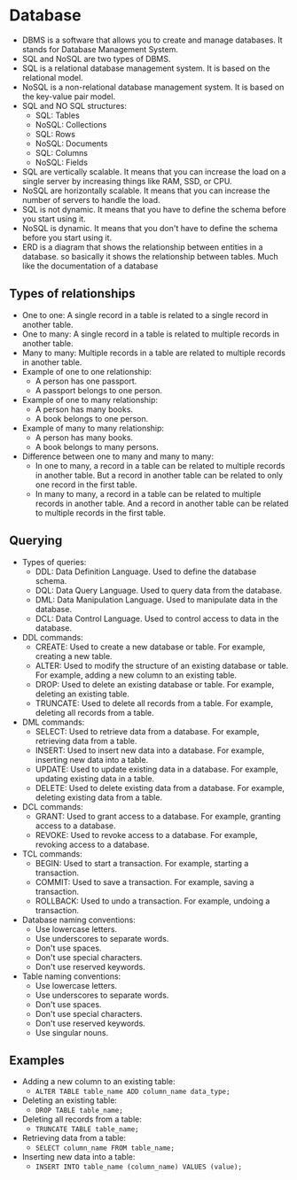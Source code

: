 # Database

- DBMS is a software that allows you to create and manage databases. It stands for Database Management System.
- SQL and NoSQL are two types of DBMS.
- SQL is a relational database management system. It is based on the relational model.
- NoSQL is a non-relational database management system. It is based on the key-value pair model.
- SQL and NO SQL structures:
  - SQL: Tables
  - NoSQL: Collections
  - SQL: Rows
  - NoSQL: Documents
  - SQL: Columns
  - NoSQL: Fields
- SQL are vertically scalable. It means that you can increase the load on a single server by increasing things like RAM, SSD, or CPU.
- NoSQL are horizontally scalable. It means that you can increase the number of servers to handle the load.
- SQL is not dynamic. It means that you have to define the schema before you start using it.
- NoSQL is dynamic. It means that you don't have to define the schema before you start using it.
- ERD is a diagram that shows the relationship between entities in a database. so basically it shows the relationship between tables. Much like the documentation of a database

## Types of relationships

- One to one: A single record in a table is related to a single record in another table.
- One to many: A single record in a table is related to multiple records in another table.
- Many to many: Multiple records in a table are related to multiple records in another table.
- Example of one to one relationship:
  - A person has one passport.
  - A passport belongs to one person.
- Example of one to many relationship:
  - A person has many books.
  - A book belongs to one person.
- Example of many to many relationship:
  - A person has many books.
  - A book belongs to many persons.
- Difference between one to many and many to many:
  - In one to many, a record in a table can be related to multiple records in another table. But a record in another table can be related to only one record in the first table.
  - In many to many, a record in a table can be related to multiple records in another table. And a record in another table can be related to multiple records in the first table.

## Querying

- Types of queries:
  - DDL: Data Definition Language. Used to define the database schema.
  - DQL: Data Query Language. Used to query data from the database.
  - DML: Data Manipulation Language. Used to manipulate data in the database.
  - DCL: Data Control Language. Used to control access to data in the database.
- DDL commands:
  - CREATE: Used to create a new database or table. For example, creating a new table.
  - ALTER: Used to modify the structure of an existing database or table. For example, adding a new column to an existing table.
  - DROP: Used to delete an existing database or table. For example, deleting an existing table.
  - TRUNCATE: Used to delete all records from a table. For example, deleting all records from a table.
- DML commands:
  - SELECT: Used to retrieve data from a database. For example, retrieving data from a table.
  - INSERT: Used to insert new data into a database. For example, inserting new data into a table.
  - UPDATE: Used to update existing data in a database. For example, updating existing data in a table.
  - DELETE: Used to delete existing data from a database. For example, deleting existing data from a table.
- DCL commands:
  - GRANT: Used to grant access to a database. For example, granting access to a database.
  - REVOKE: Used to revoke access to a database. For example, revoking access to a database.
- TCL commands:
  - BEGIN: Used to start a transaction. For example, starting a transaction.
  - COMMIT: Used to save a transaction. For example, saving a transaction.
  - ROLLBACK: Used to undo a transaction. For example, undoing a transaction.
- Database naming conventions:
  - Use lowercase letters.
  - Use underscores to separate words.
  - Don't use spaces.
  - Don't use special characters.
  - Don't use reserved keywords.
- Table naming conventions:
  - Use lowercase letters.
  - Use underscores to separate words.
  - Don't use spaces.
  - Don't use special characters.
  - Don't use reserved keywords.
  - Use singular nouns.

## Examples

- Adding a new column to an existing table:
  - `ALTER TABLE table_name ADD column_name data_type;`
- Deleting an existing table:
  - `DROP TABLE table_name;`
- Deleting all records from a table:
  - `TRUNCATE TABLE table_name;`
- Retrieving data from a table:
  - `SELECT column_name FROM table_name;`
- Inserting new data into a table:
  - `INSERT INTO table_name (column_name) VALUES (value);`
